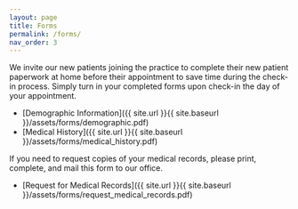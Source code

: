 ```yaml
---
layout: page
title: Forms
permalink: /forms/
nav_order: 3
---
```

We invite our new patients joining the practice to complete their new patient paperwork at home before their appointment to save time during the check-in process. Simply turn in your completed forms upon check-in the day of your appointment.

- [Demographic Information]({{ site.url }}{{ site.baseurl }}/assets/forms/demographic.pdf)
- [Medical History]({{ site.url }}{{ site.baseurl }}/assets/forms/medical_history.pdf)

If you need to request copies of your medical records, please print, complete, and mail this form to our office.

- [Request for Medical Records]({{ site.url }}{{ site.baseurl }}/assets/forms/request_medical_records.pdf)
